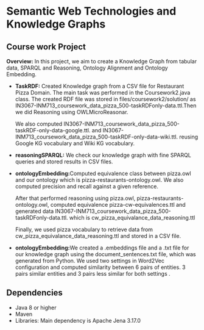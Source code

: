 <h1>Semantic Web Technologies and Knowledge Graphs</h1>
<h2>Course work Project</h2>
<p><b>Overview:</b>
In this project, we aim to create a Knowledge Graph from tabular data, SPARQL and Reasoning, Ontology Alignment and Ontology Embedding.
</p>
<ul>
  <li><p><b>TaskRDF:</b> Created Knowledge graph from a CSV file for Restaurant Pizza Domain. The main task was performed in the Coursework2.java class. The created RDF file was stored in files/coursework2/solution/ 
  as IN3067-INM713_coursework_data_pizza_500-taskRDFonly-data.ttl.Then we did Reasoning using OWLMicroReasonar. </p>
  <p>We also computed  IN3067-INM713_coursework_data_pizza_500-taskRDF-only-data-google.ttl.  and IN3067-INM713_coursework_data_pizza_500-taskRDF-only-data-wiki.ttl. reusing Google KG vocabulary and Wiki KG vocabulary.</p>
</li>
  <li><p><b>reasoningSPARQL:</b> We check our knowledge graph with fine SPARQL queries and stored results in CSV files. </p>
  </li>
  <li><p><b>ontologyEmbedding:</b>Computed equivalence class between pizza.owl and our ontology which is pizza-restaurants-ontology.owl. We also computed precision and recall against a given reference.</p>
  <p>After that performed 
    reasoning using pizza.owl, pizza-restaurants-ontology.owl, computed equivalence pizza-cw-equivalences.ttl and generated data IN3067-INM713_coursework_data_pizza_500-taskRDFonly-data.ttl. which is cw_pizza_equivalance_data_reasoning.ttl </p>
    <p>Finally, we used pizza vocabulary to retrieve data from cw_pizza_equivalance_data_reasoning.ttl and stored in a CSV file. </p>
  </li>
  <li>
  <p><b>ontologyEmbedding:</b>We created a .embeddings file and a .txt file for our knowledge graph using the document_sentences.txt file, which was generated from Python. We used two settings in Word2Vec configuration and 
      computed similarity between 6 pairs of entities. 3 pairs similar entities and 3 pairs less similar for both settings .
    </p>  </li>
</ul>
  <h2>Dependencies</h2>
    <ul><li>Java 8 or higher</li>
    <li>Maven</li>
      <li>Libraries: Main dependency is Apache Jena 3.17.0 </li>
    </ul>

